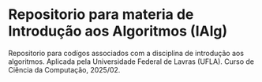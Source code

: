 # Repositorio para materia de Introdução aos Algoritmos (IAlg)
Repositorio para codígos associados com a disciplina de introdução aos algoritmos.
Aplicada pela Universidade Federal de Lavras (UFLA).
Curso de Ciência da Computação, 2025/02.
